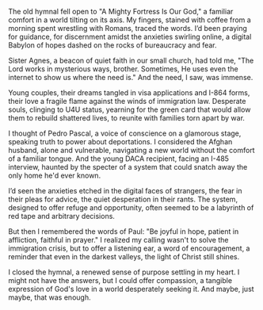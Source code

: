 The old hymnal fell open to "A Mighty Fortress Is Our God," a familiar comfort in a world tilting on its axis. My fingers, stained with coffee from a morning spent wrestling with Romans, traced the words. I’d been praying for guidance, for discernment amidst the anxieties swirling online, a digital Babylon of hopes dashed on the rocks of bureaucracy and fear.

Sister Agnes, a beacon of quiet faith in our small church, had told me, "The Lord works in mysterious ways, brother. Sometimes, He uses even the internet to show us where the need is." And the need, I saw, was immense.

Young couples, their dreams tangled in visa applications and I-864 forms, their love a fragile flame against the winds of immigration law. Desperate souls, clinging to U4U status, yearning for the green card that would allow them to rebuild shattered lives, to reunite with families torn apart by war.

I thought of Pedro Pascal, a voice of conscience on a glamorous stage, speaking truth to power about deportations. I considered the Afghan husband, alone and vulnerable, navigating a new world without the comfort of a familiar tongue. And the young DACA recipient, facing an I-485 interview, haunted by the specter of a system that could snatch away the only home he'd ever known.

I’d seen the anxieties etched in the digital faces of strangers, the fear in their pleas for advice, the quiet desperation in their rants. The system, designed to offer refuge and opportunity, often seemed to be a labyrinth of red tape and arbitrary decisions.

But then I remembered the words of Paul: "Be joyful in hope, patient in affliction, faithful in prayer." I realized my calling wasn't to solve the immigration crisis, but to offer a listening ear, a word of encouragement, a reminder that even in the darkest valleys, the light of Christ still shines.

I closed the hymnal, a renewed sense of purpose settling in my heart. I might not have the answers, but I could offer compassion, a tangible expression of God's love in a world desperately seeking it. And maybe, just maybe, that was enough.